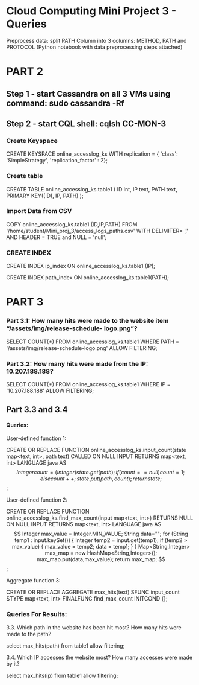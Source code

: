 
# Cloud Computing Mini Project 3 - Queries


Preprocess data: split PATH Column into 3 columns: METHOD, PATH and PROTOCOL
(Python notebook with data preprocessing steps attached)


# PART 2


## Step 1 - start Cassandra on all 3 VMs using command: sudo cassandra -Rf
## Step 2 - start CQL shell: cqlsh CC-MON-3

### Create Keyspace

CREATE KEYSPACE online_accesslog_ks WITH replication = { 'class': 'SimpleStrategy', 'replication_factor' : 2};


### Create table

CREATE TABLE online_accesslog_ks.table1 (
ID int,
IP text,
PATH text,
PRIMARY KEY((ID), IP, PATH)
);


### Import Data from CSV

COPY online_accesslog_ks.table1 (ID,IP,PATH) FROM '/home/student/Mini_proj_3/access_logs_paths.csv' WITH  DELIMITER= ',' AND HEADER = TRUE and NULL = 'null';

### CREATE INDEX

CREATE INDEX ip_index ON online_accesslog_ks.table1 (IP);

CREATE INDEX path_index ON online_accesslog_ks.table1(PATH);



# PART 3



### Part 3.1: How many hits were made to the website item “/assets/img/release-schedule- logo.png”?

SELECT COUNT(*)
	FROM online_accesslog_ks.table1
	WHERE PATH = '/assets/img/release-schedule-logo.png'
	ALLOW FILTERING;

 

### Part 3.2: How many hits were made from the IP: 10.207.188.188?

SELECT COUNT(*)
	FROM online_accesslog_ks.table1
	WHERE IP = '10.207.188.188'
	ALLOW FILTERING;



## Part 3.3 and 3.4



#### Queries:


User-defined function 1:


CREATE OR REPLACE FUNCTION online_accesslog_ks.input_count(state map<text, int>, path text)
CALLED ON NULL INPUT
RETURNS map<text, int>
LANGUAGE java
AS $$
Integer count = (Integer) state.get(path);
if (count == null)
                count = 1;
else
                count++;
state.put(path, count);
return state;
$$;




User-defined function 2:

CREATE OR REPLACE FUNCTION online_accesslog_ks.find_max_count(input map<text, int>) 
RETURNS NULL ON NULL INPUT
RETURNS map<text, int>
LANGUAGE java
AS $$
Integer max_value = Integer.MIN_VALUE;
String data="";
for (String temp1 : input.keySet())
{
        Integer temp2 = input.get(temp1);
        if (temp2 > max_value)
        {
             max_value = temp2;
             data = temp1;
        }
}
Map<String,Integer> max_map = new HashMap<String,Integer>();
max_map.put(data,max_value);
return max_map;
$$;




Aggregate function 3:

CREATE OR REPLACE AGGREGATE max_hits(text) 
SFUNC input_count 
STYPE map<text, int> 
FINALFUNC find_max_count
INITCOND {};


### Queries For Results:


3.3. Which path in the website has been hit most? How many hits were made to the path?

select max_hits(path) from table1 allow filtering;

3.4. Which IP accesses the website most? How many accesses were made by it?

select max_hits(ip) from table1 allow filtering;
